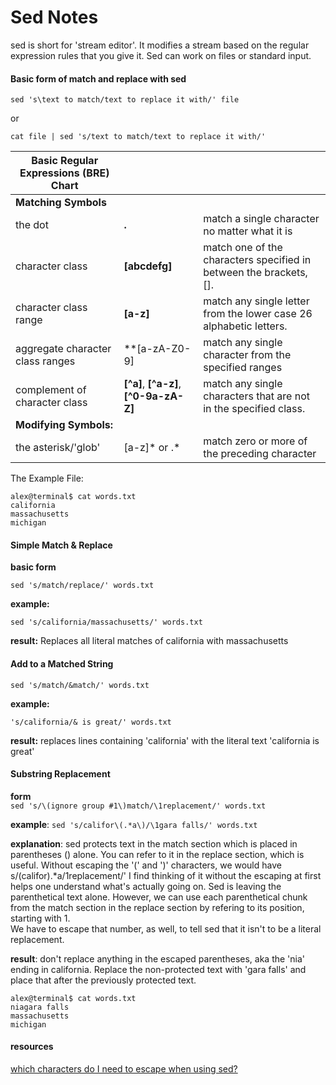 Sed Notes
=========

sed is short for 'stream editor'. It modifies a stream based on the regular expression rules that you give it.  Sed can work on files or standard input.

#### Basic form of match and replace with sed

```sed 's\text to match/text to replace it with/' file```

or 

```cat file | sed 's/text to match/text to replace it with/'```


| Basic Regular Expressions (BRE) Chart  | | |
|---------------|-------------------|--------|
|**Matching Symbols** |
| the dot | **.** | match a single character no matter what it is |
| character class | **[abcdefg]** | match one of the characters specified in between the brackets, [].|
|character class range | **[a-z]** |  match any single letter from the lower case 26 alphabetic letters.|
| aggregate character class ranges | **[a-zA-Z0-9] | match any single character from the specified ranges |
| complement of character class| **[^a]**, **[^a-z]**, **[^0-9a-zA-Z]** | match any single characters that are not in the specified class.|
| **Modifying Symbols:** |
| the asterisk/'glob' |  [a-z]\* or .\*  | match zero or more of the preceding character|

The Example File:

    alex@terminal$ cat words.txt
    california
    massachusetts
    michigan


#### Simple Match & Replace

**basic form**

```
sed 's/match/replace/' words.txt
```
    
**example:**  
        
```
sed 's/california/massachusetts/' words.txt
```

**result:** Replaces all literal matches of california with massachusetts

#### Add to a Matched String

```sed 's/match/&match/' words.txt```

**example:**

```'s/california/& is great/' words.txt```

**result:** replaces lines containing 'california' with the literal text 'california is great'
    
#### Substring Replacement
    
**form**    
    ```
    sed 's/\(ignore group #1\)match/\1replacement/' words.txt
    ```
    
**example**: 
    ```
    sed 's/califor\(.*a\)/\1gara falls/' words.txt
    ```
    
**explanation**: 
sed protects text in the match section which is placed in parentheses () alone.
You can refer to it in the replace section, which is useful.
Without escaping the '(' and ')' characters, we would have s/(califor).*a/1replacement/'
I find thinking of it without the escaping at first helps one understand what's actually going on.  Sed is leaving the parenthetical text alone.
However, we can use each parenthetical chunk from the match section in the replace section by refering to its position, starting with 1.  
We have to escape that number, as well, to tell sed that it isn't to be a literal replacement.
    
**result**: don't replace anything in the escaped parentheses, aka the 'nia' ending in california. 
Replace the non-protected text with 'gara falls' and place that after the previously protected text.

    alex@terminal$ cat words.txt
    niagara falls
    massachusetts
    michigan
    

#### resources

[which characters do I need to escape when using sed?](http://unix.stackexchange.com/questions/32907/what-characters-do-i-need-to-escape-when-using-sed-in-a-sh-script)
